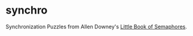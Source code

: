# synchro

Synchronization Puzzles from Allen Downey's [Little Book of Semaphores](http://greenteapress.com/wp/semaphores/).
